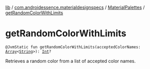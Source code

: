 [lib](../../index.md) / [com.androidessence.materialdesignspecs](../index.md) / [MaterialPalettes](index.md) / [getRandomColorWithLimits](./get-random-color-with-limits.md)

# getRandomColorWithLimits

`@JvmStatic fun getRandomColorWithLimits(acceptedColorNames: `[`Array`](https://kotlinlang.org/api/latest/jvm/stdlib/kotlin/-array/index.html)`<`[`String`](https://kotlinlang.org/api/latest/jvm/stdlib/kotlin/-string/index.html)`>): `[`Int`](https://kotlinlang.org/api/latest/jvm/stdlib/kotlin/-int/index.html)`?`

Retrieves a random color from a list of accepted color names.

